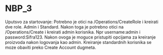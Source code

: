 # NBP_3

Uputsvo za startovanje:
Potrebno je otici na /Operations/CreateRole i kreirati dve role. Admin i Standard. Nakon toga je potrebno otici na /Operations/Create i kreirati admin korisnika.
Npr username:admin i password:Sifra123.
Nakon ovoga je moguce pristupiti opcijama za kreiranje proizvoda nakon logovanja kao admin. Kreiranje standardnih korisnika se moze obaviti preko Create Account dugmeta.
